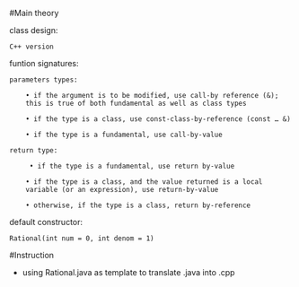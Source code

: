 #Main theory

class design:

    C++ version

funtion signatures:

    parameters types:

        • if the argument is to be modified, use call-by reference (&); 
        this is true of both fundamental as well as class types

        • if the type is a class, use const-class-by-reference (const … &)

        • if the type is a fundamental, use call-by-value

    return type:

         • if the type is a fundamental, use return by-value

        • if the type is a class, and the value returned is a local 
        variable (or an expression), use return-by-value

        • otherwise, if the type is a class, return by-reference

default constructor:

    Rational(int num = 0, int denom = 1)


#Instruction

* using Rational.java as template to translate .java into .cpp
